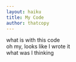 ```yaml
---
layout: haiku
title: My Code
author: thatcopy
---
```


what is with this code<br>
oh my, looks like I wrote it<br>
what was I thinking<br>